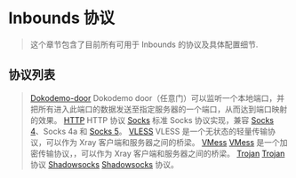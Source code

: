# Inbounds 协议

> 这个章节包含了目前所有可用于 Inbounds 的协议及具体配置细节.

## 协议列表

>[Dokodemo-door](./dokodemo)
Dokodemo door（任意门）可以监听一个本地端口，并把所有进入此端口的数据发送至指定服务器的一个端口，从而达到端口映射的效果。
>[HTTP](./http)
HTTP 协议
>[Socks](./socks)
标准 Socks 协议实现，兼容 [Socks 4](http://ftp.icm.edu.pl/packages/socks/socks4/SOCKS4.protocol)、Socks 4a 和 [Socks 5](http://ftp.icm.edu.pl/packages/socks/socks4/SOCKS4.protocol)。
>[VLESS](./vless)
VLESS 是一个无状态的轻量传输协议，可以作为 Xray 客户端和服务器之间的桥梁。
>[VMess](./vmess)
[VMess](../../develop/protocols/vmess) 是一个加密传输协议，，可以作为 Xray 客户端和服务器之间的桥梁。
>[Trojan](./trojan)
[Trojan](https://trojan-gfw.github.io/trojan/protocol) 协议
>[Shadowsocks](./shadowsocks)
[Shadowsocks](https://zh.wikipedia.org/wiki/Shadowsocks) 协议。

